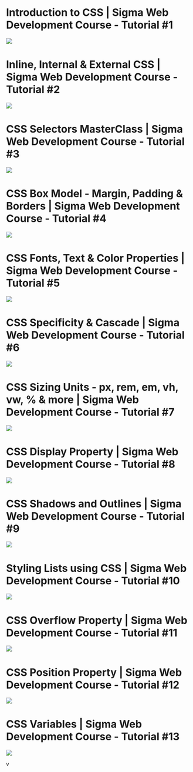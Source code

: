 <h1>Introduction to CSS | Sigma Web Development Course - Tutorial #1</h1>
<a href="https://youtu.be/1dkfuga2_Ps?si=TKBeTRE3v6PyTw_Q"><img src="https://github.com/user-attachments/assets/831bfa6e-38ae-4021-b791-787a8cd044bc"/></a>

<h1>Inline, Internal & External CSS | Sigma Web Development Course - Tutorial #2</h1>
<a href="https://youtu.be/-XwZpYIyCEA?si=XiED1OXgFr7651i5"><img src="https://github.com/user-attachments/assets/5b61b4ea-e65a-4ba9-a56b-bc7b3773c51c"/></a>

<h1>CSS Selectors MasterClass | Sigma Web Development Course - Tutorial #3</h1>
<a href="https://youtu.be/1cEG1T8beO4?si=K4U1PuRjY6jyb_PT"><img src="https://github.com/user-attachments/assets/e7e0003e-5aab-422c-839e-eeede7f7b110"/></a>

<h1>CSS Box Model - Margin, Padding & Borders | Sigma Web Development Course - Tutorial #4</h1>
<a href="https://youtu.be/Xrxd6cEajhM?si=ghZrnROv783MIi3f"><img src="https://github.com/user-attachments/assets/2dd137e3-c9f0-4b18-861f-77289de06d1d"/></a>

<h1>CSS Fonts, Text & Color Properties | Sigma Web Development Course - Tutorial #5</h1>
<a href="https://youtu.be/aFicd4-YTfo?si=w9Dd5K0RmPlkX9xa"><img src="https://github.com/user-attachments/assets/0dba4c64-0e30-43d3-b929-803880cee0b0"/></a>

<h1> CSS Specificity & Cascade | Sigma Web Development Course - Tutorial #6</h1>
<a href="https://youtu.be/uTcpbPMZlFE?si=WdAUS7ZNfTvuSQMv"><img src="https://github.com/user-attachments/assets/0500359e-499b-423d-bafd-706896f07139"/></a>

<h1>CSS Sizing Units - px, rem, em, vh, vw, % & more | Sigma Web Development Course - Tutorial #7</h1>
<a href="https://youtu.be/nkaAJYfRDVk?si=63HbCPrYJtMh9Tu2"><img src="https://github.com/user-attachments/assets/028ebe6a-b0fd-443d-a302-38fa45eba5dc"/></a>

<h1>CSS Display Property | Sigma Web Development Course - Tutorial #8</h1>
<a href="https://youtu.be/hRHV5cjEB1w?si=cZIjzDP2eJu9V9gD"><img src="https://github.com/user-attachments/assets/50725dbd-b328-4957-a077-c0e2a94be8ca"/></a>

<h1>CSS Shadows  and Outlines | Sigma Web Development Course - Tutorial #9</h1>
<a href="https://youtu.be/BZJcNU648Tc?si=hSx5noxVBLDfNZB3"><img src="https://github.com/user-attachments/assets/2337b5e7-6d2c-482d-888e-ac731f7e85bd"/></a>

<h1> Styling Lists using CSS | Sigma Web Development Course - Tutorial #10</h1>
<a href="https://youtu.be/ZIofkptpXO8?si=jyMZWV99i4R50zlh"><img src="https://github.com/user-attachments/assets/417f9f88-f245-4a8a-9353-0c577182fa05"/></a>

<h1> CSS Overflow Property | Sigma Web Development Course - Tutorial #11</h1>
<a href="https://youtu.be/ntlawluDB-c?si=obW8TEScmQ6CD74c"><img src="https://github.com/user-attachments/assets/c01de6b5-cad8-4d16-8d21-e063955b9dc5"/></a>

<h1> CSS Position Property  | Sigma Web Development Course - Tutorial #12</h1>
<a href="https://youtu.be/cOw6tgH6P20?si=lDgznxsmobmYrwMW"><img src="https://github.com/user-attachments/assets/9d49ea80-ef2b-4156-a672-fd4e329bb93f"/></a>


<h1>CSS Variables | Sigma Web Development Course - Tutorial #13</h1>
<a href="https://youtu.be/ovRU9xHfly4?si=fgD4-wAs6yy2KDNF"><img src="https://github.com/user-attachments/assets/7e1bdd97-4c16-48cb-9f12-7d836a8462e7"/></a>

<!--
<h1>Introduction to CSS | Sigma Web Development Course - Tutorial #14</h1>
<a href=""><img src="![image](https://github.com/user-attachments/assets/831bfa6e-38ae-4021-b791-787a8cd044bc)"/></a>

<h1>Introduction to CSS | Sigma Web Development Course - Tutorial #15</h1>
<a href=""><img src="![image](https://github.com/user-attachments/assets/831bfa6e-38ae-4021-b791-787a8cd044bc)"/></a> -->

v
